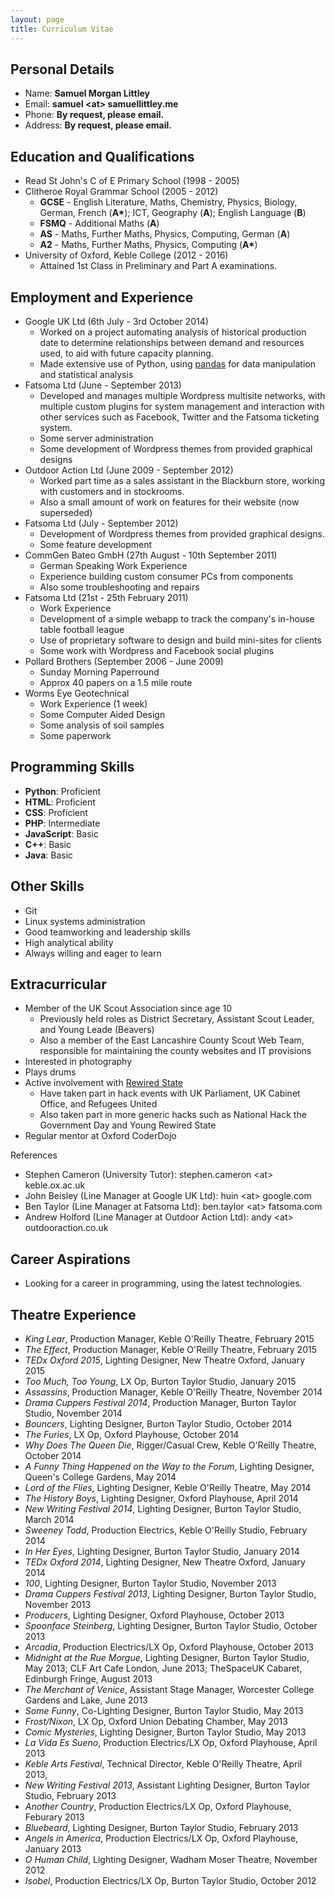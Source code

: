 ```yaml
---
layout: page
title: Curriculum Vitae
---
```


## Personal Details

 * Name: __Samuel Morgan Littley__
 * Email: __samuel &lt;at&gt; samuellittley.me__
 * Phone: __By request, please email.__
 * Address: __By request, please email.__

## Education and Qualifications

 * Read St John's C of E Primary School (1998 - 2005)
 * Clitheroe Royal Grammar School (2005 - 2012)
     - __GCSE__ - English Literature, Maths, Chemistry, Physics, Biology, German, French (__A\*__); ICT, Geography (__A__); English Language (__B__)
     - __FSMQ__ - Additional Maths (__A__)
     - __AS__ - Maths, Further Maths, Physics, Computing, German (__A__)
     - __A2__ - Maths, Further Maths, Physics, Computing (__A\*__)
 * University of Oxford, Keble College (2012 - 2016)
     - Attained 1st Class in Preliminary and Part A examinations.

## Employment and Experience

 * Google UK Ltd (6th July - 3rd October 2014)
     - Worked on a project automating analysis of historical production date to determine relationships between demand and resources used, to aid with future capacity planning.
     - Made extensive use of Python, using [pandas](http://pandas.pydata.org/) for data manipulation and statistical analysis
 * Fatsoma Ltd (June - September 2013)
     - Developed and manages multiple Wordpress multisite networks, with multiple custom plugins for system management and interaction with other services such as Facebook, Twitter and the Fatsoma ticketing system.
     - Some server administration
     - Some development of Wordpress themes from provided graphical designs
 * Outdoor Action Ltd (June 2009 - September 2012)
     - Worked part time as a sales assistant in the Blackburn store, working with customers and in stockrooms.
     - Also a small amount of work on features for their website (now superseded)
 * Fatsoma Ltd (July - September 2012)
     - Development of Wordpress themes from provided graphical designs.
     - Some feature development
 * CommGen Bateo GmbH (27th August - 10th September 2011)
     - German Speaking Work Experience
     - Experience building custom consumer PCs from components
     - Also some troubleshooting and repairs
 * Fatsoma Ltd (21st - 25th February 2011)
     - Work Experience
     - Development of a simple webapp to track the company's in-house table football league
     - Use of proprietary software to design and build mini-sites for clients
     - Some work with Wordpress and Facebook social plugins
 * Pollard Brothers (September 2006 - June 2009)
     - Sunday Morning Paperround
     - Approx 40 papers on a 1.5 mile route
 * Worms Eye Geotechnical
     - Work Experience (1 week)
     - Some Computer Aided Design
     - Some analysis of soil samples
     - Some paperwork

## Programming Skills

 * __Python__: Proficient
 * __HTML__: Proficient
 * __CSS__: Proficient
 * __PHP__: Intermediate
 * __JavaScript__: Basic
 * __C++__: Basic
 * __Java__: Basic

## Other Skills

 * Git
 * Linux systems administration
 * Good teamworking and leadership skills
 * High analytical ability
 * Always willing and eager to learn

## Extracurricular

 * Member of the UK Scout Association since age 10
     - Previously held roles as District Secretary, Assistant Scout Leader, and Young Leade (Beavers)
     - Also a member of the East Lancashire County Scout Web Team, responsible for maintaining the county websites and IT provisions
 * Interested in photography
 * Plays drums
 * Active involvement with [Rewired State](http://www.rewiredstate.org/)
     - Have taken part in hack events with UK Parliament, UK Cabinet Office, and Refugees United
     - Also taken part in more generic hacks such as National Hack the Government Day and Young Rewired State
 * Regular mentor at Oxford CoderDojo

References

 * Stephen Cameron (University Tutor): stephen.cameron &lt;at&gt; keble.ox.ac.uk
 * John Beisley (Line Manager at Google UK Ltd): huin &lt;at&gt; google.com
 * Ben Taylor (Line Manager at Fatsoma Ltd): ben.taylor &lt;at&gt; fatsoma.com
 * Andrew Holford (Line Manager at Outdoor Action Ltd): andy &lt;at&gt; outdooraction.co.uk

## Career Aspirations

 * Looking for a career in programming, using the latest technologies.

## Theatre Experience

 * _King Lear_, Production Manager, Keble O'Reilly Theatre, February 2015
 * _The Effect_, Production Manager, Keble O'Reilly Theatre, February 2015
 * _TEDx Oxford 2015_, Lighting Designer, New Theatre Oxford, January 2015
 * _Too Much, Too Young_, LX Op, Burton Taylor Studio, January 2015
 * _Assassins_, Production Manager, Keble O'Reilly Theatre, November 2014
 * _Drama Cuppers Festival 2014_, Production Manager, Burton Taylor Studio, November 2014
 * _Bouncers_, Lighting Designer, Burton Taylor Studio, October 2014
 * _The Furies_, LX Op, Oxford Playhouse, October 2014
 * _Why Does The Queen Die_, Rigger/Casual Crew, Keble O'Reilly Theatre, October 2014
 * _A Funny Thing Happened on the Way to the Forum_, Lighting Designer, Queen's College Gardens, May 2014
 * _Lord of the Flies_, Lighting Designer, Keble O'Reilly Theatre, May 2014
 * _The History Boys_, Lighting Designer, Oxford Playhouse, April 2014
 * _New Writing Festival 2014_, Lighting Designer, Burton Taylor Studio, March 2014
 * _Sweeney Todd_, Production Electrics, Keble O'Reilly Studio, February 2014
 * _In Her Eyes_, Lighting Designer, Burton Taylor Studio, January 2014
 * _TEDx Oxford 2014_, Lighting Designer, New Theatre Oxford, January 2014
 * _100_, Lighting Designer, Burton Taylor Studio, November 2013
 * _Drama Cuppers Festival 2013_, Lighting Designer, Burton Taylor Studio, November 2013
 * _Producers_, Lighting Designer, Oxford Playhouse, October 2013
 * _Spoonface Steinberg_, Lighting Designer, Burton Taylor Studio, October 2013
 * _Arcadia_, Production Electrics/LX Op, Oxford Playhouse, October 2013
 * _Midnight at the Rue Morgue_, Lighting Designer, Burton Taylor Studio, May 2013; CLF Art Cafe London, June 2013; TheSpaceUK Cabaret, Edinburgh Fringe, August 2013
 * _The Merchant of Venice_, Assistant Stage Manager, Worcester College Gardens and Lake, June 2013
 * _Some Funny_, Co-Lighting Designer, Burton Taylor Studio, May 2013
 * _Frost/Nixon_, LX Op, Oxford Union Debating Chamber, May 2013
 * _Comic Mysteries_, Lighting Designer, Burton Taylor Studio, May 2013
 * _La Vida Es Sueno_, Production Electrics/LX Op, Oxford Playhouse, April 2013
 * _Keble Arts Festival_, Technical Director, Keble O'Reilly Theatre, April 2013,
 * _New Writing Festival 2013_, Assistant Lighting Designer, Burton Taylor Studio, February 2013
 * _Another Country_, Production Electrics/LX Op, Oxford Playhouse, Feburary 2013
 * _Bluebeard_, Lighting Designer, Burton Taylor Studio, February 2013
 * _Angels in America_, Production Electrics/LX Op, Oxford Playhouse, January 2013
 * _O Human Child_, Lighting Designer, Wadham Moser Theatre, November 2012
 * _Isobel_, Production Electrics/LX Op, Burton Taylor Studio, October 2012
